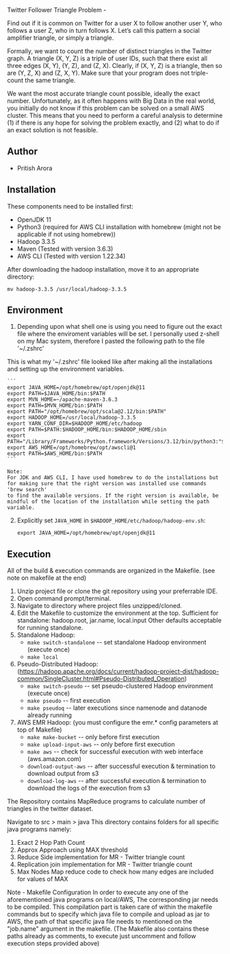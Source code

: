 Twitter Follower Triangle Problem -

Find out if it is common on Twitter for a user X to follow another user Y, who follows a user Z, 
who in turn follows X. Let’s call this pattern a social amplifier triangle, or simply a triangle.

Formally, we want to count the number of distinct triangles in the Twitter graph. A triangle (X, Y, Z) is a
triple of user IDs, such that there exist all three edges (X, Y), (Y, Z), and (Z, X). Clearly, if (X, Y, Z) is a
triangle, then so are (Y, Z, X) and (Z, X, Y). Make sure that your program does not triple-count the same
triangle.

We want the most accurate triangle count possible, ideally the exact number. Unfortunately, as it often
happens with Big Data in the real world, you initially do not know if this problem can be solved on a
small AWS cluster. This means that you need to perform a careful analysis to determine (1) if there is
any hope for solving the problem exactly, and (2) what to do if an exact solution is not feasible.


Author
-----------
- Pritish Arora

Installation
------------
These components need to be installed first:
- OpenJDK 11
- Python3 (required for AWS CLI installation with homebrew (might not be applicable if not using homebrew))
- Hadoop 3.3.5
- Maven (Tested with version 3.6.3)
- AWS CLI (Tested with version 1.22.34)

After downloading the hadoop installation, move it to an appropriate directory:

`mv hadoop-3.3.5 /usr/local/hadoop-3.3.5`

Environment
-----------
1) Depending upon what shell one is using you need to figure out the exact file where the enviroment variables will be set.
I personally used z-shell on my Mac system, therefore I pasted the following path to the file '~/.zshrc'

This is what my '~/.zshrc' file looked like after making all the installations and setting up the environment variables.

	```
	export JAVA_HOME=/opt/homebrew/opt/openjdk@11
	export PATH=$JAVA_HOME/bin:$PATH
	export MVN_HOME=~/apache-maven-3.6.3 
	export PATH=$MVN_HOME/bin:$PATH
	export PATH="/opt/homebrew/opt/scala@2.12/bin:$PATH"
	export HADOOP_HOME=/usr/local/hadoop-3.3.5
	export YARN_CONF_DIR=$HADOOP_HOME/etc/hadoop
	export PATH=$PATH:$HADOOP_HOME/bin:$HADOOP_HOME/sbin
	export PATH="/Library/Frameworks/Python.framework/Versions/3.12/bin/python3:"$PATH
	export AWS_HOME=/opt/homebrew/opt/awscli@1
	export PATH=$AWS_HOME/bin:$PATH
	```

	Note:
	For JDK and AWS CLI, I have used homebrew to do the installations but for making sure that the right version was installed use commands 'brew search'
	to find the available versions. If the right version is available, be mindful of the location of the installation while setting the path variable.

2) Explicitly set `JAVA_HOME` in `$HADOOP_HOME/etc/hadoop/hadoop-env.sh`:

	`export JAVA_HOME=/opt/homebrew/opt/openjdk@11`

Execution
---------
All of the build & execution commands are organized in the Makefile. 
(see note on makefile at the end)
1) Unzip project file or clone the git repository using your preferrable IDE.
2) Open command prompt/terminal.
3) Navigate to directory where project files unzipped/cloned.
4) Edit the Makefile to customize the environment at the top.
	Sufficient for standalone: hadoop.root, jar.name, local.input
	Other defaults acceptable for running standalone.
5) Standalone Hadoop:
	- `make switch-standalone`		-- set standalone Hadoop environment (execute once)
	- `make local`
6) Pseudo-Distributed Hadoop: (https://hadoop.apache.org/docs/current/hadoop-project-dist/hadoop-common/SingleCluster.html#Pseudo-Distributed_Operation)
	- `make switch-pseudo`			-- set pseudo-clustered Hadoop environment (execute once)
	- `make pseudo`					-- first execution
	- `make pseudoq`				-- later executions since namenode and datanode already running 
7) AWS EMR Hadoop: (you must configure the emr.* config parameters at top of Makefile)
	- `make make-bucket`			-- only before first execution
	- `make upload-input-aws`		-- only before first execution
	- `make aws`					-- check for successful execution with web interface (aws.amazon.com)
	- `download-output-aws`		-- after successful execution & termination to download output from s3
	- `download-log-aws`		-- after successful execution & termination to download the logs of the execution from s3

The Repository contains MapReduce programs to calculate number of triangles in the twitter dataset.

Navigate to src > main > java
This directory contains folders for all specific java programs namely:
1. Exact 2 Hop Path Count
2. Approx Approach using MAX threshold
3. Reduce Side implementation for MR - Twitter triangle count
4. Replication join implementation for MR - Twitter triangle count
5. Max Nodes Map reduce code to check how many edges are included for values of MAX


Note - Makefile Configuration
In order to execute any one of the aforementioned java programs on local/AWS, The corresponding jar needs to be compiled.
This compilation part is taken care of within the makefile commands but to specify which java file to compile and upload as jar to AWS,
the path of that specific java file needs to mentioned on the "job.name" argument in the makefile.
(The Makefile also contains these paths already as comments, to execute just uncomment and follow execution steps provided above)

